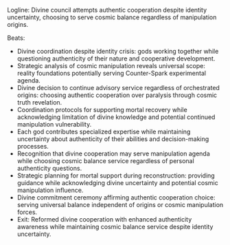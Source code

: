 ﻿---
series: 3
novella: 1
file: S3N1_CH12
type: chapter
pov: Divine Council
setting: Reformed coordination chamber - authentic cooperation
word_target_min: 1201
word_target_max: 2299
status: outline
---
Logline: Divine council attempts authentic cooperation despite identity uncertainty, choosing to serve cosmic balance regardless of manipulation origins.

Beats:
- Divine coordination despite identity crisis: gods working together while questioning authenticity of their nature and cooperative development.
- Strategic analysis of cosmic manipulation reveals universal scope: reality foundations potentially serving Counter-Spark experimental agenda.
- Divine decision to continue advisory service regardless of orchestrated origins: choosing authentic cooperation over paralysis through cosmic truth revelation.
- Coordination protocols for supporting mortal recovery while acknowledging limitation of divine knowledge and potential continued manipulation vulnerability.
- Each god contributes specialized expertise while maintaining uncertainty about authenticity of their abilities and decision-making processes.
- Recognition that divine cooperation may serve manipulation agenda while choosing cosmic balance service regardless of personal authenticity questions.
- Strategic planning for mortal support during reconstruction: providing guidance while acknowledging divine uncertainty and potential cosmic manipulation influence.
- Divine commitment ceremony affirming authentic cooperation choice: serving universal balance independent of origins or cosmic manipulation forces.
- Exit: Reformed divine cooperation with enhanced authenticity awareness while maintaining cosmic balance service despite identity uncertainty.
